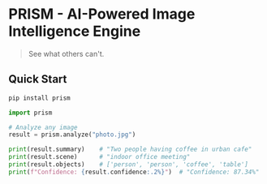 # PRISM - AI-Powered Image Intelligence Engine

> See what others can't.

## Quick Start

```bash
pip install prism
```

```python
import prism

# Analyze any image
result = prism.analyze("photo.jpg")

print(result.summary)    # "Two people having coffee in urban cafe"
print(result.scene)      # "indoor office meeting"  
print(result.objects)    # ['person', 'person', 'coffee', 'table']
print(f"Confidence: {result.confidence:.2%}")  # "Confidence: 87.34%"
```
